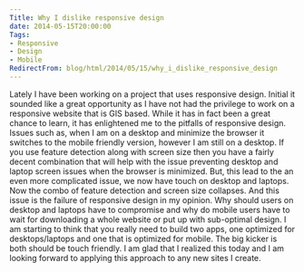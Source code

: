 ```yaml
---
Title: Why I dislike responsive design
date: 2014-05-15T20:00:00
Tags:
- Responsive
- Design
- Mobile
RedirectFrom: blog/html/2014/05/15/why_i_dislike_responsive_design
---
```


Lately I have been working on a project that uses responsive design. Initial it sounded like a great opportunity as I have not had the privilege to work on a responsive website that is GIS based. While it has in fact been a great chance to learn, it has enlightened me to the pitfalls of responsive design. Issues such as, when I am on a desktop and minimize the browser it switches to the mobile friendly version, however I am still on a desktop. If you use feature detection along with screen size then you have a fairly decent combination that will help with the issue preventing desktop and laptop screen issues when the browser is minimized. But, this lead to the an even more complicated issue, we now have touch on desktop and laptops. Now the combo of feature detection and screen size collapses. And this issue is the failure of responsive design in my opinion. Why should users on desktop and laptops have to compromise and why do mobile users have to wait for downloading a whole website or put up with sub-optimal design. I am starting to think that you really need to build two apps, one optimized for desktops/laptops and one that is optimized for mobile. The big kicker is both should be touch friendly. I am glad that I realized this today and I am looking forward to applying this approach to any new sites I create.
